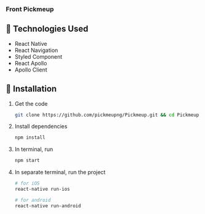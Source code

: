 ### Front Pickmeup

## :hammer: Technologies Used
 
- React Native
- React Navigation
- Styled Component
- React Apollo
- Apollo Client

## :rocket: Installation
1. Get the code

    ```bash
    git clone https://github.com/pickmeupng/Pickmeup.git && cd Pickmeup
    ```

2. Install dependencies

    ```bash
    npm install
    ```
3. In terminal, run

    ```bash
    npm start
    ```
3. In separate terminal, run the project

    ```bash
    # for iOS
    react-native run-ios
    ```

    ```bash
    # for android
    react-native run-android
    ```


